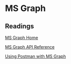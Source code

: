 # MS Graph

## Readings

[MS Graph Home](https://developer.microsoft.com/en-us/graph)

[MS Graph API Reference](https://developer.microsoft.com/en-us/graph/docs/concepts/overview)

[Using Postman with MS Graph](https://docs.microsoft.com/en-us/graph/use-postman)
